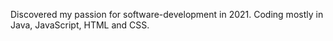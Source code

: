Discovered my passion for software-development in 2021. Coding mostly in Java, JavaScript, HTML and CSS. 
